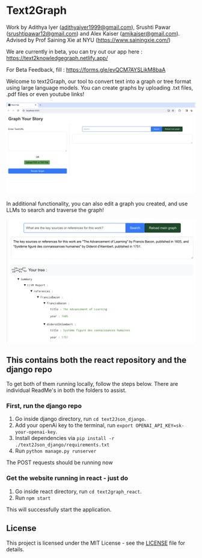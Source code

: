 # Text2Graph

Work by Adithya Iyer (adithyaiyer1999@gmail.com), Srushti Pawar (srushtipawar12@gmail.com) and Alex Kaiser (amjkaiser@gmail.com). Advised by Prof Saining Xie at NYU (https://www.sainingxie.com/)

We are currently in beta, you can try out our app here : https://text2knowledgegraph.netlify.app/

For Beta Feedback, fill : https://forms.gle/evQCM7AYSLikM8baA

Welcome to text2Graph, our tool to convert text into a graph or tree format using large language models. You can create graphs by uploading .txt files, .pdf files or even youtube links!

![text2graph](./example2.png)

In additional functionality, you can also edit a graph you created, and use LLMs to search and traverse the graph!

![text2graph](./Search_example.png)

## This contains both the react repository and the django repo

To get both of them running locally, follow the steps below. There are individual ReadMe's in both the folders to assist.

### First, run the django repo

1. Go inside django directory, run `cd text2Json_django`.
2. Add your openAi key to the terminal, run `export OPENAI_API_KEY=sk-your-openai-key`.
3. Install dependencies via `pip install -r ./text2Json_django/requirements.txt`
4. Run `python manage.py runserver`

The POST requests should be running now

### Get the website running in react - just do

1. Go inside react directory, run `cd text2graph_react`.
3. Run `npm start`

This will successfully start the application.

## License
This project is licensed under the MIT License - see the [LICENSE](LICENSE) file for details.